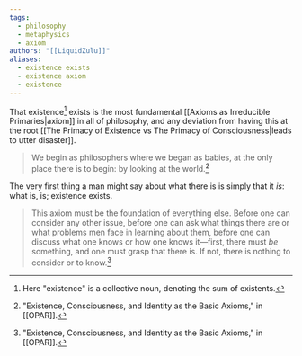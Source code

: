 ```yaml
---
tags:
  - philosophy
  - metaphysics
  - axiom
authors: "[[LiquidZulu]]"
aliases:
  - existence exists
  - existence axiom
  - existence
---
```


That existence[^1] exists is the most fundamental [[Axioms as Irreducible Primaries|axiom]] in all of philosophy, and any deviation from having this at the root [[The Primacy of Existence vs The Primacy of Consciousness|leads to utter disaster]].

>We begin as philosophers where we began as babies, at the only place there is to begin: by looking at the world.[^2]

The very first thing a man might say about what there is is simply that it *is*: what is, is; existence exists. 

>This axiom must be the foundation of everything else. Before one can consider any other issue, before one can ask what things there are or what problems men face in learning about them, before one can discuss what one knows or how one knows it—first, there must *be* something, and one must grasp that there is. If not, there is nothing to consider or to know.[^3]

[^1]: Here "existence" is a collective noun, denoting the sum of existents.
[^2]: "Existence, Consciousness, and Identity as the Basic Axioms," in [[OPAR]].
[^3]: "Existence, Consciousness, and Identity as the Basic Axioms," in [[OPAR]].